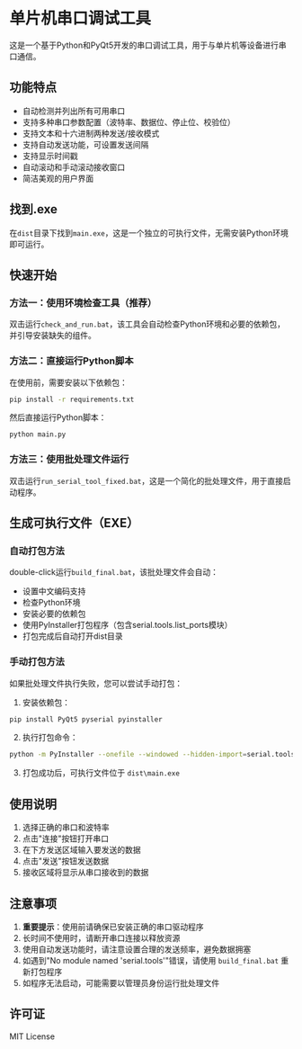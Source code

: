 # 单片机串口调试工具

这是一个基于Python和PyQt5开发的串口调试工具，用于与单片机等设备进行串口通信。

## 功能特点

- 自动检测并列出所有可用串口
- 支持多种串口参数配置（波特率、数据位、停止位、校验位）
- 支持文本和十六进制两种发送/接收模式
- 支持自动发送功能，可设置发送间隔
- 支持显示时间戳
- 自动滚动和手动滚动接收窗口
- 简洁美观的用户界面

## 找到.exe

在`dist`目录下找到`main.exe`，这是一个独立的可执行文件，无需安装Python环境即可运行。

## 快速开始

### 方法一：使用环境检查工具（推荐）

双击运行`check_and_run.bat`，该工具会自动检查Python环境和必要的依赖包，并引导安装缺失的组件。

### 方法二：直接运行Python脚本

在使用前，需要安装以下依赖包：

```bash
pip install -r requirements.txt
```

然后直接运行Python脚本：

```bash
python main.py
```

### 方法三：使用批处理文件运行

双击运行`run_serial_tool_fixed.bat`，这是一个简化的批处理文件，用于直接启动程序。

## 生成可执行文件（EXE）

### 自动打包方法

double-click运行`build_final.bat`，该批处理文件会自动：
- 设置中文编码支持
- 检查Python环境
- 安装必要的依赖包
- 使用PyInstaller打包程序（包含serial.tools.list_ports模块）
- 打包完成后自动打开dist目录

### 手动打包方法

如果批处理文件执行失败，您可以尝试手动打包：
1. 安装依赖包：
```bash
pip install PyQt5 pyserial pyinstaller
```
2. 执行打包命令：
```bash
python -m PyInstaller --onefile --windowed --hidden-import=serial.tools.list_ports main.py
```
3. 打包成功后，可执行文件位于 `dist\main.exe`

## 使用说明

1. 选择正确的串口和波特率
2. 点击"连接"按钮打开串口
3. 在下方发送区域输入要发送的数据
4. 点击"发送"按钮发送数据
5. 接收区域将显示从串口接收到的数据

## 注意事项

1. **重要提示**：使用前请确保已安装正确的串口驱动程序
2. 长时间不使用时，请断开串口连接以释放资源
3. 使用自动发送功能时，请注意设置合理的发送频率，避免数据拥塞
4. 如遇到"No module named 'serial.tools'"错误，请使用 `build_final.bat` 重新打包程序
5. 如程序无法启动，可能需要以管理员身份运行批处理文件

## 许可证

MIT License